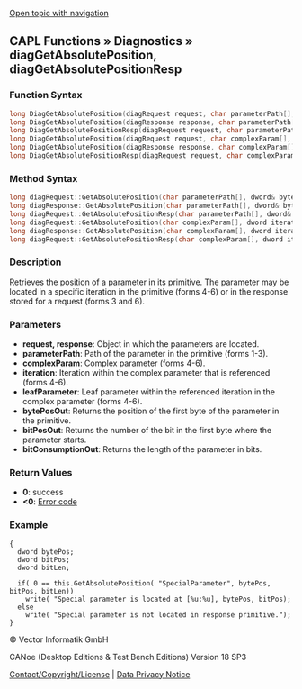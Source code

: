 [Open topic with navigation](../../../../../CANoeDEFamily.htm#Topics/CAPLFunctions/Diagnostics/Functions/CAPLfunctionDiagGetAbsolutePositionResp.md)

## CAPL Functions » Diagnostics » diagGetAbsolutePosition, diagGetAbsolutePositionResp

### Function Syntax

```c
long DiagGetAbsolutePosition(diagRequest request, char parameterPath[], dword& bytePosOut, dword& bitPosOut, dword& bitConsumptionOut); // form 1
long DiagGetAbsolutePosition(diagResponse response, char parameterPath[], dword& bytePosOut, dword& bitPosOut, dword& bitConsumptionOut); // form 2
long DiagGetAbsolutePositionResp(diagRequest request, char parameterPath[], dword& bytePosOut, dword& bitPosOut, dword& bitConsumptionOut); // form 3
long DiagGetAbsolutePosition(diagRequest request, char complexParam[], dword iteration, char leafParameter[], dword& bytePosOut, dword& bitPosOut, dword& bitConsumptionOut); // form 4
long DiagGetAbsolutePosition(diagResponse response, char complexParam[], dword iteration, char leafParameter[], dword& bytePosOut, dword& bitPosOut, dword& bitConsumptionOut); // form 5
long DiagGetAbsolutePositionResp(diagRequest request, char complexParam[], dword iteration, char leafParameter[], dword& bytePosOut, dword& bitPosOut, dword& bitConsumptionOut); // form 6
```

### Method Syntax

```c
long diagRequest::GetAbsolutePosition(char parameterPath[], dword& bytePosOut, dword& bitPosOut, dword& bitConsumptionOut); // form 1
long diagResponse::GetAbsolutePosition(char parameterPath[], dword& bytePosOut, dword& bitPosOut, dword& bitConsumptionOut); // form 2
long diagRequest::GetAbsolutePositionResp(char parameterPath[], dword& bytePosOut, dword& bitPosOut, dword& bitConsumptionOut); // form 3
long diagRequest::GetAbsolutePosition(char complexParam[], dword iteration, char leafParameter[], dword& bytePosOut, dword& bitPosOut, dword& bitConsumptionOut); // form 4
long diagResponse::GetAbsolutePosition(char complexParam[], dword iteration, char leafParameter[], dword& bytePosOut, dword& bitPosOut, dword& bitConsumptionOut); // form 5
long diagRequest::GetAbsolutePositionResp(char complexParam[], dword iteration, char leafParameter[], dword& bytePosOut, dword& bitPosOut, dword& bitConsumptionOut); // form 6
```

### Description

Retrieves the position of a parameter in its primitive. The parameter may be located in a specific iteration in the primitive (forms 4-6) or in the response stored for a request (forms 3 and 6).

### Parameters

- **request, response**: Object in which the parameters are located.
- **parameterPath**: Path of the parameter in the primitive (forms 1-3).
- **complexParam**: Complex parameter (forms 4-6).
- **iteration**: Iteration within the complex parameter that is referenced (forms 4-6).
- **leafParameter**: Leaf parameter within the referenced iteration in the complex parameter (forms 4-6).
- **bytePosOut**: Returns the position of the first byte of the parameter in the primitive.
- **bitPosOut**: Returns the number of the bit in the first byte where the parameter starts.
- **bitConsumptionOut**: Returns the length of the parameter in bits.

### Return Values

- **0**: success
- **<0**: [Error code](../CAPLfunctionsDiagnosticsErrorCode.md)

### Example

```plaintext
{
  dword bytePos;
  dword bitPos;
  dword bitLen;

  if( 0 == this.GetAbsolutePosition( "SpecialParameter", bytePos, bitPos, bitLen))
    write( "Special parameter is located at [%u:%u], bytePos, bitPos);
  else
    write( "Special parameter is not located in response primitive.");
}
```

© Vector Informatik GmbH

CANoe (Desktop Editions & Test Bench Editions) Version 18 SP3

[Contact/Copyright/License](../../../Shared/ContactCopyrightLicense.md) | [Data Privacy Notice](https://www.vector.com/int/en/company/get-info/privacy-policy/)